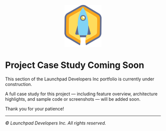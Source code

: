 <p align="center">
  <img src="launchpaddevs-logo.png" alt="App Icon" width="120" />
</p>

# Project Case Study Coming Soon

This section of the Launchpad Developers Inc portfolio is currently under construction.

A full case study for this project — including feature overview, architecture highlights, and sample code or screenshots — will be added soon.

Thank you for your patience!

---

_© Launchpad Developers Inc. All rights reserved._
